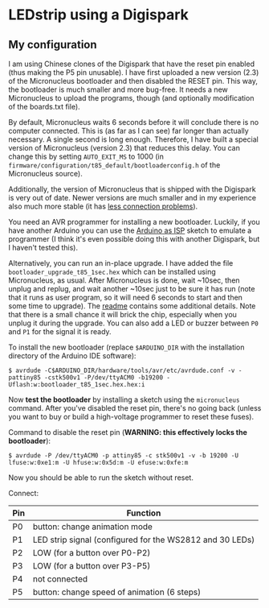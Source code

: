 # LEDstrip using a Digispark

## My configuration

I am using Chinese clones of the Digispark that have the reset pin enabled (thus
making the P5 pin unusable). I have first uploaded a new version (2.3) of the
Micronucleus bootloader and then disabled the RESET pin. This way, the
bootloader is much smaller and more bug-free. It needs a new Micronucleus to
upload the programs, though (and optionally modification of the boards.txt
file).

By default, Micronucleus waits 6 seconds before it will conclude there is no
computer connected. This is (as far as I can see) far longer than actually
necessary. A single second is long enough. Therefore, I have built a special
version of Micronucleus (version 2.3) that reduces this delay. You can change
this by setting `AUTO_EXIT_MS` to 1000 (in
`firmware/configuration/t85_default/bootloaderconfig.h` of the Micronucleus
source).

Additionally, the version of Micronucleus that is shipped with the Digispark is
very out of date. Newer versions are much smaller and in my experience also much
more stable (it has [less connection
problems](https://digistump.com/wiki/digispark/tutorials/connecting#troubleshooting)).

You need an AVR programmer for installing a new bootloader. Luckily, if you have
another Arduino you can use the [Arduino as
ISP](https://www.arduino.cc/en/Tutorial/ArduinoISP) sketch to emulate a
programmer (I think it's even possible doing this with another Digispark, but I
haven't tested this).

Alternatively, you can run an in-place upgrade. I have added the file
`bootloader_upgrade_t85_1sec.hex` which can be installed using Micronucleus, as
usual. After Micronucleus is done, wait ~10sec, then unplug and replug, and wait
another ~10sec just to be sure it has run (note that it runs as user program, so
it will need 6 seconds to start and then some time to upgrade). The
[readme](https://raw.githubusercontent.com/micronucleus/micronucleus/v1.11/upgrade/readme.txt)
contains some additional details. Note that there is a small chance it will
brick the chip, especially when you unplug it during the upgrade. You can also
add a LED or buzzer between `P0` and `P1` for the signal it is ready.

To install the new bootloader (replace `$ARDUINO_DIR` with the installation
directory of the Arduino IDE software):

    $ avrdude -C$ARDUINO_DIR/hardware/tools/avr/etc/avrdude.conf -v -pattiny85 -cstk500v1 -P/dev/ttyACM0 -b19200 -Uflash:w:bootloader_t85_1sec.hex.hex:i

Now **test the bootloader** by installing a sketch using the `micronucleus`
command. After you've disabled the reset pin, there's no going back (unless you
want to buy or build a high-voltage programmer to reset these fuses).

Command to disable the reset pin (**WARNING: this effectively locks the bootloader**):

    $ avrdude -P /dev/ttyACM0 -p attiny85 -c stk500v1 -v -b 19200 -U lfuse:w:0xe1:m -U hfuse:w:0x5d:m -U efuse:w:0xfe:m

Now you should be able to run the sketch without reset.

Connect:

| Pin | Function
|-----|---------
| P0  | button: change animation mode
| P1  | LED strip signal (configured for the WS2812 and 30 LEDs)
| P2  | LOW (for a button over P0-P2)
| P3  | LOW (for a button over P3-P5)
| P4  | not connected
| P5  | button: change speed of animation (6 steps)

